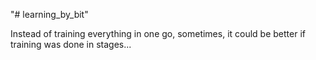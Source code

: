 "# learning_by_bit" 

Instead of training everything in one go, sometimes, it could be better if training was done in stages...
